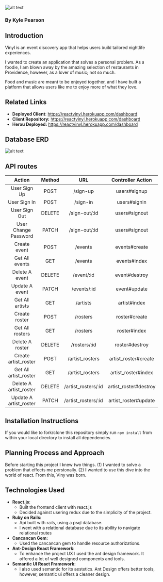 ![alt text](https://i.imgur.com/BLOwnS4.png "Vinyl Logo")
### By Kyle Pearson

## Introduction

Vinyl is an event discovery app that helps users build tailored nightlife experiences.

I wanted to create an application that solves a personal problem. As a foodie, I am blown away by the amazing selection of restaurants in Providence, however, as a lover of music; not so much.

 Food and music are meant to be enjoyed together, and I have built a platform that allows users like me to enjoy more of what they love.

## Related Links

- **Deployed Client:** https://reactvinyl.herokuapp.com/dashboard
- **Client Repository:** https://reactvinyl.herokuapp.com/dashboard
- **Herou Deployed:** https://reactvinyl.herokuapp.com/dashboard

## Database ERD

![alt text](https://i.imgur.com/xHTD6kz.jpg "ERD V1")

## API routes

|         Action        | Method |          URL          |   Controller Action   |
|:---------------------:|:------:|:---------------------:|:---------------------:|
|      User Sign Up     |  POST  |        /sign-up       |      users#signup     |
|      User Sign In     |  POST  |        /sign-in       |      users#signin     |
|     User Sign Out     | DELETE |     /sign-out/:id     |     users#signout     |
|  User Change Password |  PATCH |     /sign-out/:id     |     users#signout     |
|     Create event    |  POST  |       /events           |    events#create    |
|    Get All events   |   GET  |       /events       |     events#index    |
|    Delete A event   | DELETE |     /event/:id     |    event#destroy   |
|    Update A event   |  PATCH | /events/:id |    event#update    |
|    Get All artists  |   GET  |       /artists       |     artist#index    |
|     Create roster    |  POST  |       /rosters           |    roster#create    |
|    Get All rosters  |   GET  |       /rosters       |     roster#index    |
|    Delete A roster   | DELETE |     /rosters/:id     |    roster#destroy   |
|     Create artist_roster    |  POST  |       /artist_rosters           |   artist_roster#create    |
|    Get All artist_roster   |   GET  |       /artist_rosters       |     artist_roster#index    |
|    Delete A artist_roster   | DELETE |     /artist_rosters/:id     |    artist_roster#destroy   |
|    Update A artist_roster   |  PATCH | /artist_rosters/:id |    artist_roster#update    |

## Installation Instructions

If you would like to fork/clone this repository simply run `npm install` from within your local directory to install all dependencies.

## Planning Process and Approach

Before starting this project I knew two things. (1) I wanted to solve a problem that effects me perstonally. (2) I wanted to use this dive into the world of react. From this, Viny was born.



## Technologies Used

- **React.js:**
  - Built the frontend client with react.js
  - Decided against usering redux due to the simplicity of the project.
- **Ruby on Rails:**
  - Api built with rails, using a psql database.
  - I went with a relational database due to its ability to navigate relational routes
- **Cancancan Gem:**
  - Used the cancancan gem to handle resource authorizations.
- **Ant-Design React Framework:**
  - To enhance the project UX I used the ant design framework. It offered a lot of well designed components and tools.
- **Semantic UI React Framework:**
  - I also used semantic for its aestetics. Ant Design offers better tools, however, semantic ui offers a cleaner design.
